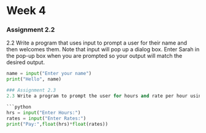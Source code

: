 # Week 4
### Assignment 2.2
2.2 Write a program that uses input to prompt a user for their name and then welcomes them. Note that input will pop up a dialog box. Enter Sarah in the pop-up box when you are prompted so your output will match the desired output.

```python
name = input("Enter your name")
print("Hello", name)

### Assignment 2.3
2.3 Write a program to prompt the user for hours and rate per hour using input to compute gross pay. Use 35 hours and a rate of 2.75 per hour to test the program (the pay should be 96.25). You should use input to read a string and float() to convert the string to a number. Do not worry about error checking or bad user data.

```python
hrs = input("Enter Hours:")
rates = input("Enter Rates:")
print("Pay:",float(hrs)*float(rates))
